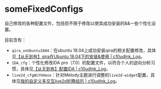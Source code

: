 # someFixedConfigs
自己修改的各种配置文件，包括但不限于修改以使其成功安装的&amp;&amp;一些个性化设置。

目前含有：
- `qira_onUbuntu1804`：在ubuntu 18.04上成功安装qira的相关配置修改，具体见[【从无到有】qira在Ubuntu 18.04下的安装&使用 | c10udlnk_Log](https://c10udlnk.top/2020/12/19/toolsOf-Qira-on-ubuntu-1804/)。
- `IDA_cfg`：个性化修改IDA pro（7.0）的配置文件，以符合个人的逆向分析习惯，具体见[【从无到有】配置IDA | c10udlnk_Log](https://c10udlnk.top/2020/11/10/toolsOf-IDAold/)。
- `live2d_cfgWithHexo`：针对Melody主题进行调整的`live2d-widget`配置，具体见[我的自定义多交互live2d折腾经历 | c10udlnk_Log](https://c10udlnk.top/2021/05/02/blogsFor-My-twisty-experience-on-Live2d/)。

